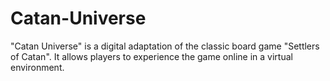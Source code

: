 # Catan-Universe
"Catan Universe" is a digital adaptation of the classic board game "Settlers of Catan". It allows players to experience the game online in a virtual environment. 
